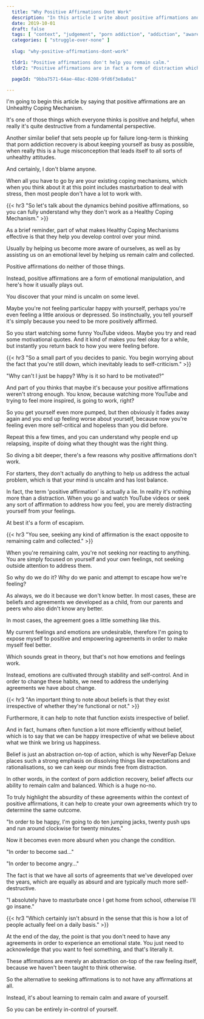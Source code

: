 ```yaml
---
  title: "Why Positive Affirmations Dont Work"
  description: "In this article I write about positive affirmations and how they do not work as an effective coping strategy."
  date: 2019-10-01
  draft: false
  tags: [ "context", "judgement", "porn addiction", "addiction", "awareness", "awareness exercises", "perspective", "nofap", "neverfap", "neverfap deluxe" ]
  categories: [ "struggle-over-none" ]
  
  slug: "why-positive-affirmations-dont-work"

  tldr1: "Positive affirmations don't help you remain calm."
  tldr2: "Positive affirmations are in fact a form of distraction which almost always leads to relapse."

  pageId: "9bba7571-64ae-48ac-8208-9fd6f3e8a0a1"

---
```


<!-- Will need an edit -->

I'm going to begin this article by saying that positive affirmations are an Unhealthy Coping Mechanism.

It's one of those things which everyone thinks is positive and helpful, when really it's quite destructive from a fundamental perspective.

Another similar belief that sets people up for failure long-term is thinking that porn addiction recovery is about keeping yourself as busy as possible, when really this is a huge misconception that leads itself to all sorts of unhealthy attitudes. 

And certainly, I don't blame anyone. 

When all you have to go by are your existing coping mechanisms, which when you think about it at this point includes masturbation to deal with stress, then most people don't have a lot to work with.


{{< hr3 "So let's talk about the dynamics behind positive affirmations, so you can fully understand why they don't work as a Healthy Coping Mechanism." >}}


As a brief reminder, part of what makes Healthy Coping Mechanisms effective is that they help you develop control over your mind.

Usually by helping us become more aware of ourselves, as well as by assisting us on an emotional level by helping us remain calm and collected.

Positive affirmations do neither of those things. 

Instead, positive affirmations are a form of emotional manipulation, and here's how it usually plays out.

You discover that your mind is uncalm on some level. 

Maybe you're not feeling particular happy with yourself, perhaps you're even feeling a little anxious or depressed. So instinctually, you tell yourself it's simply because you need to be more positively affirmed. 

So you start watching some funny YouTube videos. Maybe you try and read some motivational quotes. And it kind of makes you feel okay for a while, but instantly you return back to how you were feeling before. 


{{< hr3 "So a small part of you decides to panic. You begin worrying about the fact that you're still down, which inevitably leads to self-criticism." >}}


"Why can't I just be happy? Why is it so hard to be motivated?"

And part of you thinks that maybe it's because your positive affirmations weren't strong enough. You know, because watching more YouTube and trying to feel more inspired, is going to work, right?

So you get yourself even more pumped, but then obviously it fades away again and you end up feeling worse about yourself, because now you're feeling even more self-critical and hopeless than you did before. 

Repeat this a few times, and you can understand why people end up relapsing, inspite of doing what they thought was the right thing.

So diving a bit deeper, there's a few reasons why positive affirmations don't work.

For starters, they don't actually do anything to help us address the actual problem, which is that your mind is uncalm and has lost balance.

In fact, the term 'positive affirmation' is actually a lie. In reality it's nothing more than a distraction. When you go and watch YouTube videos or seek any sort of affirmation to address how you feel, you are merely distracting yourself from your feelings.

At best it's a form of escapism.


{{< hr3 "You see, seeking any kind of affirmation is the exact opposite to remaining calm and collected." >}}


When you're remaining calm, you're not seeking nor reacting to anything. You are simply focused on yourself and your own feelings, not seeking outside attention to address them.

So why do we do it? Why do we panic and attempt to escape how we're feeling?

As always, we do it because we don't know better. In most cases, these are beliefs and agreements we developed as a child, from our parents and peers who also didn't know any better.

In most cases, the agreement goes a little something like this. 

My current feelings and emotions are undesirable, therefore I'm going to expose myself to positive and empowering agreements in order to make myself feel better.

Which sounds great in theory, but that's not how emotions and feelings work.

Instead, emotions are cultivated through stability and self-control. And in order to change these habits, we need to address the underlying agreements we have about change.


{{< hr3 "An important thing to note about beliefs is that they exist irrespective of whether they're functional or not." >}}


Furthermore, it can help to note that function exists irrespective of belief.

And in fact, humans often function a lot more efficiently without belief, which is to say that we can be happy irrespective of what we believe about what we think we bring us happiness. 

Belief is just an abstraction on-top of action, which is why NeverFap Deluxe places such a strong emphasis on dissolving things like expectations and rationalisations, so we can keep our minds free from distraction.

In other words, in the context of porn addiction recovery, belief affects our ability to remain calm and balanced. Which is a huge no-no.

To truly highlight the absurdity of these agreements within the context of positive affirmations, it can help to create your own agreements which try to determine the same outcome. 


"In order to be happy, I'm going to do ten jumping jacks, twenty push ups and run around clockwise for twenty minutes."


Now it becomes even more absurd when you change the condition. 

"In order to become sad..." 

"In order to become angry..."

The fact is that we have all sorts of agreements that we've developed over the years, which are equally as absurd and are typically much more self-destructive.

"I absolutely have to masturbate once I get home from school, otherwise I'll go insane."


{{< hr3 "Which certainly isn't absurd in the sense that this is how a lot of people actually feel on a daily basis." >}}


At the end of the day, the point is that you don't need to have any agreements in order to experience an emotional state. You just need to acknowledge that you want to feel something, and that's literally it.

These affirmations are merely an abstraction on-top of the raw feeling itself, because we haven't been taught to think otherwise. 

So the alternative to seeking affirmations is to not have any affirmations at all.

Instead, it's about learning to remain calm and aware of yourself.

So you can be entirely in-control of yourself.
